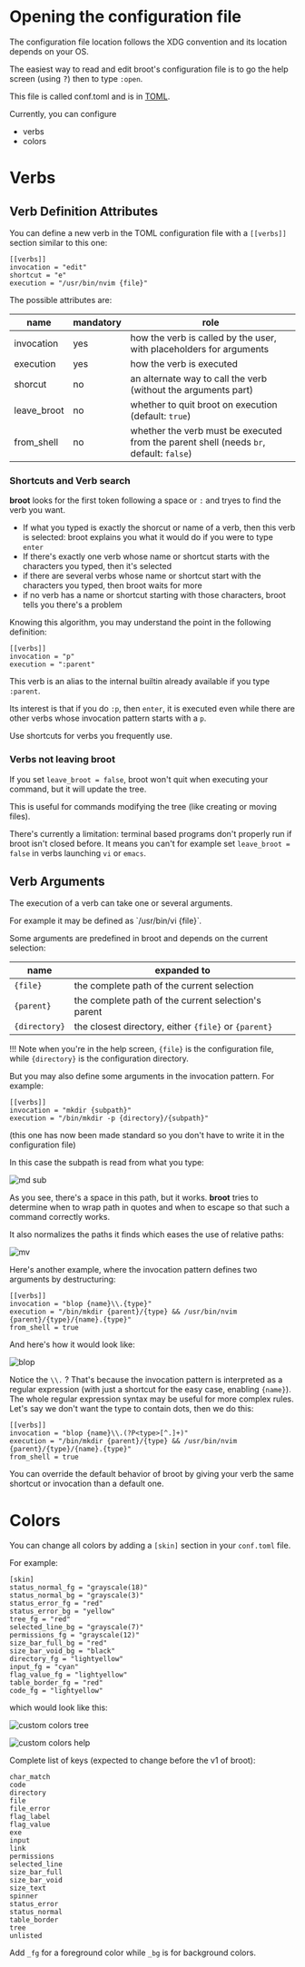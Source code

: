 
# Opening the configuration file

The configuration file location follows the XDG convention and its location depends on your OS.

The easiest way to read and edit broot's configuration file is to go the help screen (using <kbd>?</kbd>) then to type `:open`.

This file is called conf.toml and is in [TOML](https://github.com/toml-lang/toml).

Currently, you can configure

* verbs
* colors

# Verbs

## Verb Definition Attributes

You can define a new verb in the TOML configuration file with a `[[verbs]]` section similar to this one:

	[[verbs]]
	invocation = "edit"
	shortcut = "e"
	execution = "/usr/bin/nvim {file}"

The possible attributes are:

name | mandatory | role
-|-|-
invocation | yes | how the verb is called by the user, with placeholders for arguments
execution | yes | how the verb is executed
shorcut | no | an alternate way to call the verb (without the arguments part)
leave_broot | no | whether to quit broot on execution (default: `true`)
from_shell | no | whether the verb must be executed from the parent shell (needs `br`, default: `false`)

### Shortcuts and Verb search

**broot** looks for the first token following a space or `:` and tryes to find the verb you want.

* If what you typed is exactly the shorcut or name of a verb, then this verb is selected: broot explains you what it would do if you were to type `enter`
* If there's exactly one verb whose name or shortcut starts with the characters you typed, then it's selected
* if there are several verbs whose name or shortcut start with the characters you typed, then broot waits for more
* if no verb has a name or shortcut starting with those characters, broot tells you there's a problem

Knowing this algorithm, you may understand the point in the following definition:

	[[verbs]]
	invocation = "p"
	execution = ":parent"

This verb is an alias to the internal builtin already available if you type `:parent`.

Its interest is that if you do `:p`, then `enter`, it is executed even while there are other verbs whose invocation pattern starts with a `p`.

Use shortcuts for verbs you frequently use.

### Verbs not leaving broot

If you set `leave_broot = false`, broot won't quit when executing your command, but it will update the tree.

This is useful for commands modifying the tree (like creating or moving files).

There's currently a  limitation: terminal based programs don't properly run if broot isn't closed before. It means you can't for example set `leave_broot = false` in verbs launching `vi` or `emacs`.

## Verb Arguments

The execution of a verb can take one or several arguments.

For example it may be defined as `/usr/bin/vi {file}̀ .

Some arguments are predefined in broot and depends on the current selection:

name | expanded to
-|-
`{file}` | the complete path of the current selection
`{parent}` | the complete path of the current selection's parent
`{directory}` | the closest directory, either `{file}` or `{parent}`

!!!	Note
	when you're in the help screen, `{file}` is the configuration file, while `{directory}` is the configuration directory.

But you may also define some arguments in the invocation pattern. For example:

	[[verbs]]
	invocation = "mkdir {subpath}"
	execution = "/bin/mkdir -p {directory}/{subpath}"

(this one has now been made standard so you don't have to write it in the configuration file)

In this case the subpath is read from what you type:

![md sub](../img/20190306-md.png)

As you see, there's a space in this path, but it works. **broot** tries to determine when to wrap path in quotes and when to escape so that such a command correctly works.

It also normalizes the paths it finds which eases the use of relative paths:

![mv](../img/20190306-mv.png)

Here's another example, where the invocation pattern defines two arguments by destructuring:

	[[verbs]]
	invocation = "blop {name}\\.{type}"
	execution = "/bin/mkdir {parent}/{type} && /usr/bin/nvim {parent}/{type}/{name}.{type}"
	from_shell = true

And here's how it would look like:

![blop](../img/20190306-blop.png)

Notice the `\\.` ? That's because the invocation pattern is interpreted as a regular expression
(with just a shortcut for the easy case, enabling `{name}`).
The whole regular expression syntax may be useful for more complex rules.
Let's say we don't want the type to contain dots, then we do this:

	[[verbs]]
	invocation = "blop {name}\\.(?P<type>[^.]+)"
	execution = "/bin/mkdir {parent}/{type} && /usr/bin/nvim {parent}/{type}/{name}.{type}"
	from_shell = true

You can override the default behavior of broot by giving your verb the same shortcut or invocation than a default one.

# Colors

You can change all colors by adding a `[skin]` section in your `conf.toml` file.

For example:

    [skin]
    status_normal_fg = "grayscale(18)"
    status_normal_bg = "grayscale(3)"
    status_error_fg = "red"
    status_error_bg = "yellow"
    tree_fg = "red"
    selected_line_bg = "grayscale(7)"
    permissions_fg = "grayscale(12)"
    size_bar_full_bg = "red"
    size_bar_void_bg = "black"
    directory_fg = "lightyellow"
    input_fg = "cyan"
    flag_value_fg = "lightyellow"
    table_border_fg = "red"
    code_fg = "lightyellow"

which would look like this:

![custom colors tree](../img/20190217-custom-colors-tree.png)

![custom colors help](../img/20190217-custom-colors-help.png)

Complete list of keys (expected to change before the v1 of broot):

    char_match
    code
    directory
    file
    file_error
    flag_label
    flag_value
    exe
    input
    link
    permissions
    selected_line
    size_bar_full
    size_bar_void
    size_text
    spinner
    status_error
    status_normal
    table_border
    tree
    unlisted

Add `_fg` for a foreground color while `_bg` is for background colors.

